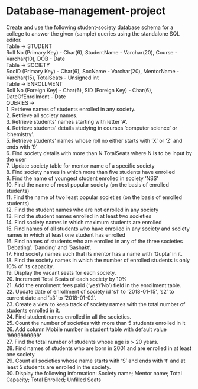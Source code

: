 # Database-management-project

Create and use the following student-society database schema for a college to answer the given (sample) queries using the standalone SQL editor.
<br>
Table -> STUDENT
<br>
Roll No (Primary Key) - Char(6), StudentName - Varchar(20), Course - Varchar(10), DOB - Date
<br>
Table -> SOCIETY
<br>
SocID (Primary Key) - Char(6), SocName - Varchar(20), MentorName - Varchar(15), TotalSeats - Unsigned int
<br>
Table -> ENROLLMENT
<br>
Roll No (Foreign Key) - Char(6), SID (Foreign Key) - Char(6), DateOfEnrollment - Date
<br>
QUERIES ->
<br>
1.
Retrieve names of students enrolled in any society.<br>
2.
Retrieve all society names.<br>
3.
Retrieve students' names starting with letter ‘A’.<br>
4.
Retrieve students' details studying in courses ‘computer science’ or ‘chemistry’.<br>
5.
Retrieve students’ names whose roll no either starts with ‘X’ or ‘Z’ and ends with ‘9’<br>
6.
Find society details with more than N TotalSeats where N is to be input by the user<br>
7.
Update society table for mentor name of a specific society<br>
8.
Find society names in which more than five students have enrolled<br>
9.
Find the name of youngest student enrolled in society ‘NSS’<br>
10.
Find the name of most popular society (on the basis of enrolled students)<br>
11.
Find the name of two least popular societies (on the basis of enrolled students)<br>
12.
Find the student names who are not enrolled in any society<br>
13.
Find the student names enrolled in at least two societies<br>
14.
Find society names in which maximum students are enrolled<br>
15.
Find names of all students who have enrolled in any society and society names in which at least one student has enrolled<br>
16.
Find names of students who are enrolled in any of the three societies ‘Debating’, ‘Dancing’ and ‘Sashakt’.<br>
17.
Find society names such that its mentor has a name with ‘Gupta’ in it.<br>
18.
Find the society names in which the number of enrolled students is only 10% of its capacity.<br>
19.
Display the vacant seats for each society.<br>
20.
Increment Total Seats of each society by 10%<br>
21.
Add the enrollment fees paid (‘yes’/’No’) field in the enrollment table.<br>
22.
Update date of enrollment of society id ‘s1’ to ‘2018-01-15’, ‘s2’ to current date and ‘s3’ to ‘2018-01-02’.<br>
23.
Create a view to keep track of society names with the total number of students enrolled in it.<br>
24.
Find student names enrolled in all the societies.<br>
25.
Count the number of societies with more than 5 students enrolled in it<br>
26.
Add column Mobile number in student table with default value ‘9999999999’<br>
27.
Find the total number of students whose age is > 20 years.<br>
28.
Find names of students who are born in 2001 and are enrolled in at least one society.<br>
29.
Count all societies whose name starts with ‘S’ and ends with ‘t’ and at least 5 students are enrolled in the society.<br>
30.
Display the following information:
Society name; Mentor name; Total Capacity; Total Enrolled; Unfilled Seats<br>
